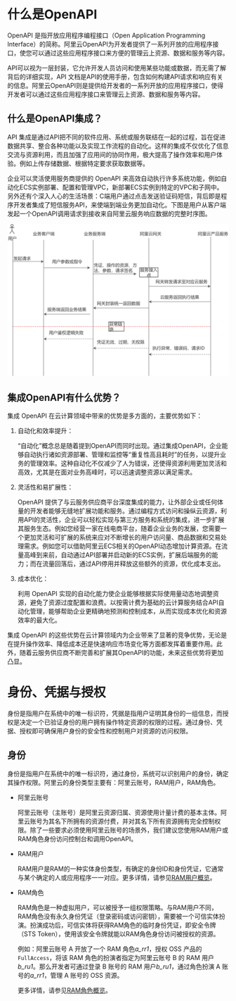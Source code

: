 # 什么是OpenAPI

OpenAPI 是指开放应用程序编程接口（Open Application Programming Interface）的简称。阿里云OpenAPI为开发者提供了一系列开放的应用程序接口，使您可以通过这些应用程序接口来方便的管理云上资源、数据和服务等内容。

API可以视为一层封装，它允许开发人员访问和使用某些功能或数据，而无需了解背后的详细实现，API 文档是API的使用手册，包含如何构建API请求和响应有关的信息。阿里云OpenAPI则是提供给开发者的一系列开放的应用程序接口，使得开发者可以通过这些应用程序接口来管理云上资源、数据和服务等内容。

## 什么是OpenAPI集成？

API 集成是通过API把不同的软件应用、系统或服务联结在一起的过程，旨在促进数据共享、整合各种功能以及实现工作流程的自动化。这样的集成不仅优化了信息交流与资源利用，而且加强了应用间的协同作用，极大提高了操作效率和用户体验。例如上传存储数据、根据特定要求获取数据等。

企业可以灵活使用服务商提供的 OpenAPI 来高效自动执行许多系统功能，例如自动化ECS实例部署、配置和管理VPC，新部署ECS实例到特定的VPC和子网中。另外还有个深入人心的生活场景：C端用户通过点击发送验证码短信，背后即是程序开发者集成了短信服务API，来使端到端业务更加自动化。下图是用户从客户端发起一个OpenAPI调用请求到接收来自阿里云服务响应数据的完整时序图。

![image-20240510104052269](image/image-20240510104052269.png)

## 集成OpenAPI有什么优势？

集成 OpenAPI 在云计算领域中带来的优势是多方面的，主要优势如下：

1. 自动化和效率提升：

   “自动化”概念总是随着提到OpenAPI而同时出现。通过集成OpenAPI，企业能够自动执行诸如资源部署、管理和监控等“重复性高且耗时”的任务，以提升业务的管理效率。这种自动化不仅减少了人为错误，还使得资源利用更加灵活和高效，尤其是在面对业务高峰时，可以迅速调整资源以满足需求。

2. 灵活性和易扩展性：

   OpenAPI 提供了与云服务供应商平台深度集成的能力，让外部企业或任何体量的开发者能够无缝地扩展功能和服务。通过编程方式访问和操纵云资源，利用API的灵活性，企业可以轻松实现与第三方服务和系统的集成，进一步扩展其服务生态。例如您经营一家在线电商平台，随着企业业务的发展，您需要一个更加灵活和可扩展的系统来应对不断增长的用户访问量、商品数据和交易处理需求。例如您可以借助阿里云ECS相关的OpenAPI动态增加计算资源。在流量高峰到来前，自动通过API部署并启动新的ECS实例，扩展后端服务的能力；而在流量回落后，通过API停用并释放这些额外的资源，优化成本支出。

3. 成本优化：

   利用 OpenAPI 实现的自动化能力使企业能够根据实际使用量动态地调整资源，避免了资源过度配置和浪费。以按需计费为基础的云计算服务结合API自动化管理，能够帮助企业更精确地预测和控制成本，从而实现成本优化和资源效率的最大化。

集成 OpenAPI 的这些优势在云计算领域内为企业带来了显著的竞争优势，无论是在提升操作效率、降低成本还是快速响应市场变化等方面都发挥着重要作用。此外，随着云服务供应商不断完善和扩展其OpenAPI的功能，未来这些优势将更加凸显。



# 身份、凭据与授权

身份是指用户在系统中的唯一标识符，凭据是指用户证明其身份的一组信息，而授权是决定一个已验证身份的用户拥有操作特定资源的权限的过程。通过身份、凭据、授权即可确保用户身份的安全性和控制用户对资源的访问权限。

## 身份

身份是指用户在系统中的唯一标识符，通过身份，系统可以识别用户的身份，确定其操作权限。阿里云的身份类型主要有：阿里云账号，RAM用户，RAM角色。

- 阿里云账号

  阿里云账号（主账号）是阿里云资源归属、资源使用计量计费的基本主体。阿里云账号为其名下所拥有的资源付费，并对其名下所有资源拥有完全控制权限。除了一些要求必须使用阿里云账号的场景外，我们建议您使用RAM用户或RAM角色身份访问控制台和调用OpenAPI。

- RAM用户

  RAM用户是RAM的一种实体身份类型，有确定的身份ID和身份凭证，它通常与某个确定的人或应用程序一一对应。更多详情，请参见[RAM用户概览](https://help.aliyun.com/zh/ram/user-guide/overview-of-ram-users)。

- RAM角色

  RAM角色是一种虚拟用户，可以被授予一组权限策略。与RAM用户不同，RAM角色没有永久身份凭证（登录密码或访问密钥），需要被一个可信实体扮演。扮演成功后，可信实体将获得RAM角色的临时身份凭证，即安全令牌（STS Token），使用该安全令牌就能以RAM角色身份访问被授权的资源。

  例如：阿里云账号 A 开放了一个 RAM 角色*a_rr1*，授权 OSS 产品的`FullAccess`，将该 RAM 角色的扮演者指定为阿里云账号 B 的 RAM 用户*b_ru1*。那么开发者可通过登录 B 账号的 RAM 用户*b_ru1*，通过角色扮演 A 账号的*a_rr1*，管理 A 账号的 OSS 资源。

  更多详情，请参见[RAM角色概览](https://help.aliyun.com/zh/ram/user-guide/ram-role-overview)。











